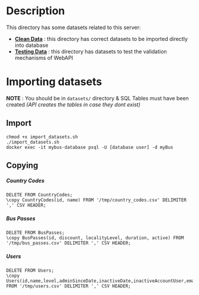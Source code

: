 # Description

This directory has some datasets related to this server:
- **[Clean Data](clean/)** : this directory has correct datasets to be imported directly into database
- **[Testing Data](tests/)** : this directory has datasets to test the validation mechanisms of WebAPI

# Importing datasets

**NOTE** : You should be in `datasets/` directory & SQL Tables must have been created _(API creates the tables in case they dont exist)_

## Import

    chmod +x import_datasets.sh
    ./import_datasets.sh
    docker exec -it mybus-database psql -U [database user] -d myBus

## Copying

##### Country Codes

    DELETE FROM CountryCodes;
    \copy CountryCodes(id, name) FROM '/tmp/country_codes.csv' DELIMITER ',' CSV HEADER;

##### Bus Passes

    DELETE FROM BusPasses;
    \copy BusPasses(id, discount, localityLevel, duration, active) FROM '/tmp/bus_passes.csv' DELIMITER ',' CSV HEADER;

##### Users

    DELETE FROM Users;
    \copy Users(id,name,level,adminSinceDate,inactiveDate,inactiveAccountUser,email,birthDate,sex,countryCode,accountCreation,public,disablePerson,busPassID,busPassValidFrom,busPassValidUntil,salt,password) FROM '/tmp/users.csv' DELIMITER ',' CSV HEADER;


